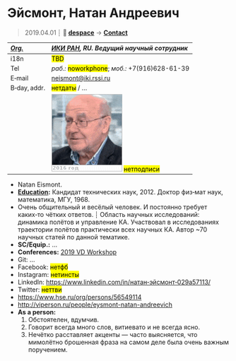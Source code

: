 # Эйсмонт, Натан Андреевич
> 2019.04.01 ┊ **🚀 [despace](index.md)** → **[Contact](contact.md)**

|*[Org.](contact.md)*|*[ИКИ РАН](zz_iki_ras.md), RU. Ведущий научный сотрудник*|
|:--|:--|
|i18n| <mark>TBD</mark> |
|Tel|*раб.:* <mark>noworkphone</mark>; *моб.:* +7(916)628-61-39 |
|E‑mail| <neismont@iki.rssi.ru> |
|B‑day, addr.| <mark>нетдаты</mark> / … |
|| ![](f/contact/e/eismont_001_animated.gif) <mark>нетподписи</mark> |

   - Natan Eismont. 
   - **[Education](edu.md):** Кандидат технических наук, 2012. Доктор физ‑мат наук, математика, МГУ, 1968.
   - Очень общительный и весёлый человек. И постоянно требует каких‑то чётких ответов. ┊ Область научных исследований: динамика полётов и управление КА. Участвовал в исследованиях траектории полётов практически всех научных КА. Автор ~70 научных статей по данной тематике.
   - **SC/Equip.:** …
   - **Conferences:** [2019 VD Workshop](vdws2019.md)
   - Git: …
   - Facebook: <mark>нетфб</mark>
   - Instagram: <mark>нетинсты</mark>
   - LinkedIn: <https://www.linkedin.com/in/натан‑эйсмонт‑029a57113/>
   - Twitter: <mark>неттви</mark>
   - <https://www.hse.ru/org/persons/56549114>
   - <http://viperson.ru/people/eysmont-natan-andreevich>
   - **As a person:**
      1. Обстоятелен, вдумчив.
      1. Говорит всегда много слов, витиевато и не всегда ясно.
      1. Нечётко расставляет акценты — часто выясняется, что мимолётно брошенная фраза на самом деле была очень важным поручением.
